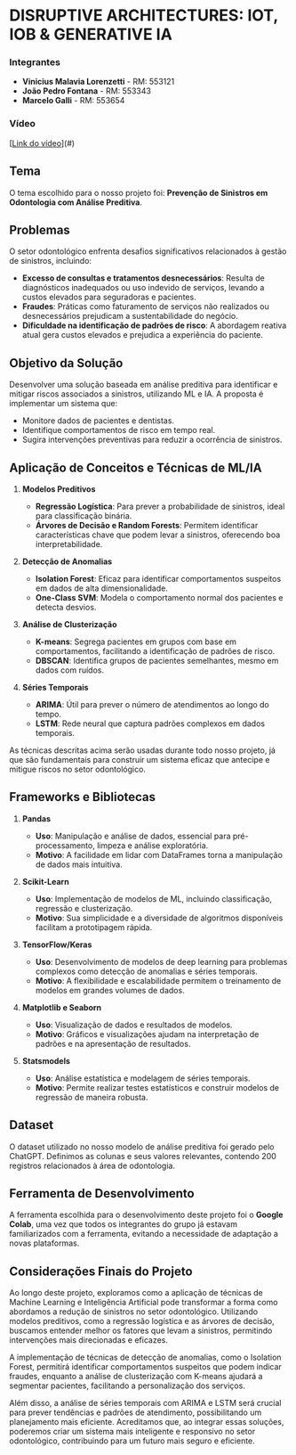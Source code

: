 # DISRUPTIVE ARCHITECTURES: IOT, IOB & GENERATIVE IA

### Integrantes
- **Vinicius Malavia Lorenzetti** - RM: 553121
- **João Pedro Fontana** - RM: 553343
- **Marcelo Galli** - RM: 553654

### Vídeo
[[Link do vídeo](https://www.youtube.com/watch?v=1a_hPloqQAA)](#)

## Tema
O tema escolhido para o nosso projeto foi: **Prevenção de Sinistros em Odontologia com Análise Preditiva**.

## Problemas
O setor odontológico enfrenta desafios significativos relacionados à gestão de sinistros, incluindo:
- **Excesso de consultas e tratamentos desnecessários**: Resulta de diagnósticos inadequados ou uso indevido de serviços, levando a custos elevados para seguradoras e pacientes.
- **Fraudes**: Práticas como faturamento de serviços não realizados ou desnecessários prejudicam a sustentabilidade do negócio.
- **Dificuldade na identificação de padrões de risco**: A abordagem reativa atual gera custos elevados e prejudica a experiência do paciente.

## Objetivo da Solução
Desenvolver uma solução baseada em análise preditiva para identificar e mitigar riscos associados a sinistros, utilizando ML e IA. A proposta é implementar um sistema que:
- Monitore dados de pacientes e dentistas.
- Identifique comportamentos de risco em tempo real.
- Sugira intervenções preventivas para reduzir a ocorrência de sinistros.

## Aplicação de Conceitos e Técnicas de ML/IA

1. **Modelos Preditivos**
   - **Regressão Logística**: Para prever a probabilidade de sinistros, ideal para classificação binária.
   - **Árvores de Decisão e Random Forests**: Permitem identificar características chave que podem levar a sinistros, oferecendo boa interpretabilidade.

2. **Detecção de Anomalias**
   - **Isolation Forest**: Eficaz para identificar comportamentos suspeitos em dados de alta dimensionalidade.
   - **One-Class SVM**: Modela o comportamento normal dos pacientes e detecta desvios.

3. **Análise de Clusterização**
   - **K-means**: Segrega pacientes em grupos com base em comportamentos, facilitando a identificação de padrões de risco.
   - **DBSCAN**: Identifica grupos de pacientes semelhantes, mesmo em dados com ruídos.

4. **Séries Temporais**
   - **ARIMA**: Útil para prever o número de atendimentos ao longo do tempo.
   - **LSTM**: Rede neural que captura padrões complexos em dados temporais.

As técnicas descritas acima serão usadas durante todo nosso projeto, já que são fundamentais para construir um sistema eficaz que antecipe e mitigue riscos no setor odontológico.

## Frameworks e Bibliotecas

1. **Pandas**
   - **Uso**: Manipulação e análise de dados, essencial para pré-processamento, limpeza e análise exploratória.
   - **Motivo**: A facilidade em lidar com DataFrames torna a manipulação de dados mais intuitiva.

2. **Scikit-Learn**
   - **Uso**: Implementação de modelos de ML, incluindo classificação, regressão e clusterização.
   - **Motivo**: Sua simplicidade e a diversidade de algoritmos disponíveis facilitam a prototipagem rápida.

3. **TensorFlow/Keras**
   - **Uso**: Desenvolvimento de modelos de deep learning para problemas complexos como detecção de anomalias e séries temporais.
   - **Motivo**: A flexibilidade e escalabilidade permitem o treinamento de modelos em grandes volumes de dados.

4. **Matplotlib e Seaborn**
   - **Uso**: Visualização de dados e resultados de modelos.
   - **Motivo**: Gráficos e visualizações ajudam na interpretação de padrões e na apresentação de resultados.

5. **Statsmodels**
   - **Uso**: Análise estatística e modelagem de séries temporais.
   - **Motivo**: Permite realizar testes estatísticos e construir modelos de regressão de maneira robusta.

## Dataset
O dataset utilizado no nosso modelo de análise preditiva foi gerado pelo ChatGPT. Definimos as colunas e seus valores relevantes, contendo 200 registros relacionados à área de odontologia.

## Ferramenta de Desenvolvimento
A ferramenta escolhida para o desenvolvimento deste projeto foi o **Google Colab**, uma vez que todos os integrantes do grupo já estavam familiarizados com a ferramenta, evitando a necessidade de adaptação a novas plataformas.

## Considerações Finais do Projeto
Ao longo deste projeto, exploramos como a aplicação de técnicas de Machine Learning e Inteligência Artificial pode transformar a forma como abordamos a redução de sinistros no setor odontológico. Utilizando modelos preditivos, como a regressão logística e as árvores de decisão, buscamos entender melhor os fatores que levam a sinistros, permitindo intervenções mais direcionadas e eficazes.

A implementação de técnicas de detecção de anomalias, como o Isolation Forest, permitirá identificar comportamentos suspeitos que podem indicar fraudes, enquanto a análise de clusterização com K-means ajudará a segmentar pacientes, facilitando a personalização dos serviços.

Além disso, a análise de séries temporais com ARIMA e LSTM será crucial para prever tendências e padrões de atendimento, possibilitando um planejamento mais eficiente. Acreditamos que, ao integrar essas soluções, poderemos criar um sistema mais inteligente e responsivo no setor odontológico, contribuindo para um futuro mais seguro e eficiente.
